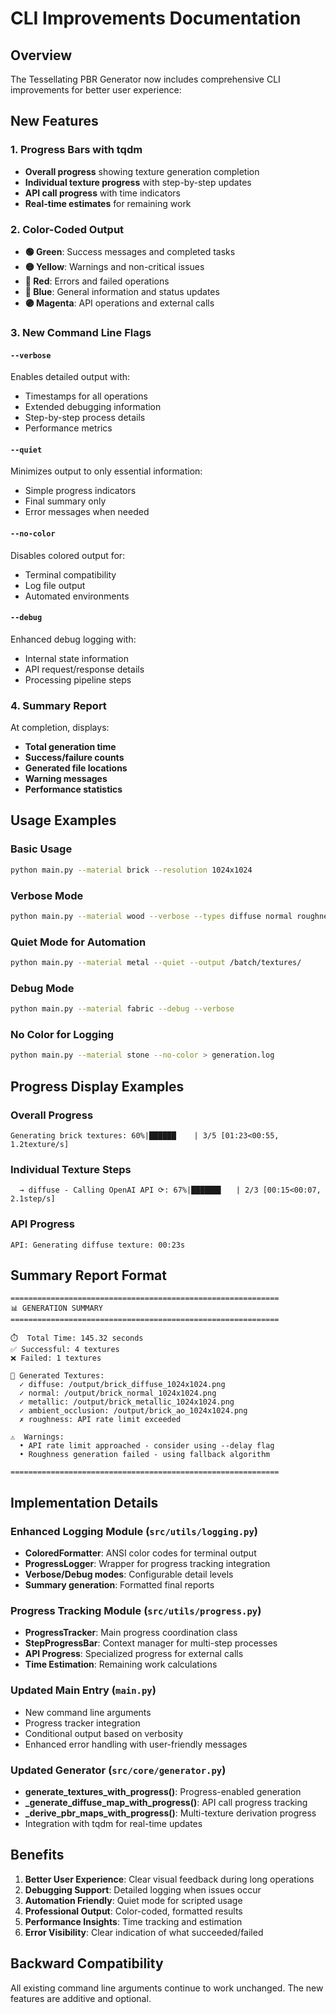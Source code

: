 # CLI Improvements Documentation

## Overview

The Tessellating PBR Generator now includes comprehensive CLI improvements for better user experience:

## New Features

### 1. Progress Bars with tqdm
- **Overall progress** showing texture generation completion
- **Individual texture progress** with step-by-step updates
- **API call progress** with time indicators
- **Real-time estimates** for remaining work

### 2. Color-Coded Output
- **🟢 Green**: Success messages and completed tasks
- **🟡 Yellow**: Warnings and non-critical issues  
- **🔴 Red**: Errors and failed operations
- **🔵 Blue**: General information and status updates
- **🟣 Magenta**: API operations and external calls

### 3. New Command Line Flags

#### `--verbose`
Enables detailed output with:
- Timestamps for all operations
- Extended debugging information
- Step-by-step process details
- Performance metrics

#### `--quiet` 
Minimizes output to only essential information:
- Simple progress indicators
- Final summary only
- Error messages when needed

#### `--no-color`
Disables colored output for:
- Terminal compatibility
- Log file output  
- Automated environments

#### `--debug`
Enhanced debug logging with:
- Internal state information
- API request/response details
- Processing pipeline steps

### 4. Summary Report
At completion, displays:
- **Total generation time**
- **Success/failure counts**  
- **Generated file locations**
- **Warning messages**
- **Performance statistics**

## Usage Examples

### Basic Usage
```bash
python main.py --material brick --resolution 1024x1024
```

### Verbose Mode
```bash
python main.py --material wood --verbose --types diffuse normal roughness
```

### Quiet Mode for Automation
```bash
python main.py --material metal --quiet --output /batch/textures/
```

### Debug Mode
```bash
python main.py --material fabric --debug --verbose
```

### No Color for Logging
```bash
python main.py --material stone --no-color > generation.log
```

## Progress Display Examples

### Overall Progress
```
Generating brick textures: 60%|██████    | 3/5 [01:23<00:55, 1.2texture/s]
```

### Individual Texture Steps
```
  → diffuse - Calling OpenAI API ⟳: 67%|██████▋   | 2/3 [00:15<00:07, 2.1step/s]
```

### API Progress
```
API: Generating diffuse texture: 00:23s
```

## Summary Report Format

```
============================================================
📊 GENERATION SUMMARY
============================================================

⏱️  Total Time: 145.32 seconds
✅ Successful: 4 textures
❌ Failed: 1 textures

📁 Generated Textures:
  ✓ diffuse: /output/brick_diffuse_1024x1024.png
  ✓ normal: /output/brick_normal_1024x1024.png
  ✓ metallic: /output/brick_metallic_1024x1024.png
  ✓ ambient_occlusion: /output/brick_ao_1024x1024.png
  ✗ roughness: API rate limit exceeded

⚠️  Warnings:
  • API rate limit approached - consider using --delay flag
  • Roughness generation failed - using fallback algorithm

============================================================
```

## Implementation Details

### Enhanced Logging Module (`src/utils/logging.py`)
- **ColoredFormatter**: ANSI color codes for terminal output
- **ProgressLogger**: Wrapper for progress tracking integration
- **Verbose/Debug modes**: Configurable detail levels
- **Summary generation**: Formatted final reports

### Progress Tracking Module (`src/utils/progress.py`)
- **ProgressTracker**: Main progress coordination class
- **StepProgressBar**: Context manager for multi-step processes
- **API Progress**: Specialized progress for external calls
- **Time Estimation**: Remaining work calculations

### Updated Main Entry (`main.py`)
- New command line arguments
- Progress tracker integration
- Conditional output based on verbosity
- Enhanced error handling with user-friendly messages

### Updated Generator (`src/core/generator.py`)
- **generate_textures_with_progress()**: Progress-enabled generation
- **_generate_diffuse_map_with_progress()**: API call progress tracking
- **_derive_pbr_maps_with_progress()**: Multi-texture derivation progress
- Integration with tqdm for real-time updates

## Benefits

1. **Better User Experience**: Clear visual feedback during long operations
2. **Debugging Support**: Detailed logging when issues occur
3. **Automation Friendly**: Quiet mode for scripted usage
4. **Professional Output**: Color-coded, formatted results
5. **Performance Insights**: Time tracking and estimation
6. **Error Visibility**: Clear indication of what succeeded/failed

## Backward Compatibility

All existing command line arguments continue to work unchanged. The new features are additive and optional.